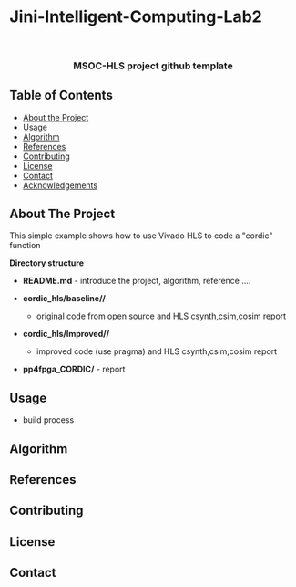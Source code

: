 # Jini-Intelligent-Computing-Lab2



<br />
<p align="center">

  <h3 align="center">MSOC-HLS project github template</h3>
  
</p>



<!-- TABLE OF CONTENTS -->
## Table of Contents

* [About the Project](#about-the-project)
* [Usage](#usage)
* [Algorithm](#Algorithm)
* [References](#References)
* [Contributing](#contributing)
* [License](#license)
* [Contact](#contact)
* [Acknowledgements](#acknowledgements)



<!-- ABOUT THE PROJECT -->
## About The Project
This simple example shows how to use Vivado HLS to code a "cordic" function

**Directory structure**
* **README.md** - introduce the project, algorithm, reference ....
* **cordic_hls/baseline//**
  * original code from open source and HLS csynth,csim,cosim report
* **cordic_hls/Improved//** 
  * improved code (use pragma) and HLS csynth,csim,cosim report

* **pp4fpga_CORDIC/** - report

<!-- USAGE EXAMPLES -->
## Usage
* build process

## Algorithm


## References

<!-- CONTRIBUTING -->
## Contributing



<!-- LICENSE -->
## License



<!-- CONTACT -->
## Contact



